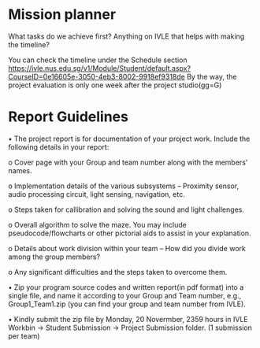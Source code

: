 # Mission planner

What tasks do we achieve first?
Anything on IVLE that helps with making the timeline?

You can check the timeline under the Schedule section
https://ivle.nus.edu.sg/v1/Module/Student/default.aspx?CourseID=0e16605e-3050-4eb3-8002-9918ef9318de
By the way, the project evaluation is only one week after the project studio(gg=G)

# Report Guidelines

• The project report is for documentation of your project work. Include the following details in your report:

o Cover page with your Group and team number along with the members’ names.

o Implementation details of the various subsystems – Proximity sensor, audio processing circuit, light sensing, navigation, etc.

o Steps taken for callibration and solving the sound and light challenges.

o Overall algorithm to solve the maze. You may include pseudocode/flowcharts or other pictorial aids to assist in your explanation.

o Details about work division within your team – How did you divide work among the group members?

o Any significant difficulties and the steps taken to overcome them.

• Zip your program source codes and written report(in pdf format) into a single file, and name it according to your Group and Team number, e.g., Group1_Team1.zip (you can find your group and team number from IVLE).

• Kindly submit the zip file by Monday, 20 Novermber, 2359 hours in IVLE Workbin -> Student Submission -> Project Submission folder. (1 submission per team)
